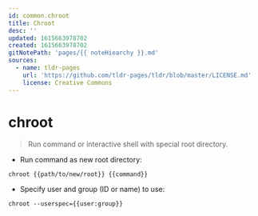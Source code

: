 ```yaml
---
id: common.chroot
title: Chroot
desc: ''
updated: 1615663978702
created: 1615663978702
gitNotePath: 'pages/{{ noteHiearchy }}.md'
sources:
  - name: tldr-pages
    url: 'https://github.com/tldr-pages/tldr/blob/master/LICENSE.md'
    license: Creative Commons
---
```

# chroot

> Run command or interactive shell with special root directory.

- Run command as new root directory:

`chroot {{path/to/new/root}} {{command}}`

- Specify user and group (ID or name) to use:

`chroot --userspec={{user:group}}`

